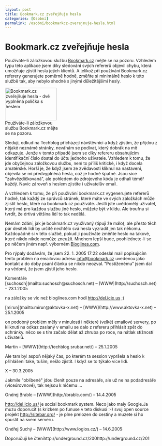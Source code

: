 ```yaml
---
layout: post
title: Bookmark.cz zveřejňuje hesla
categories: [Osobní]
permalink: /osobni/bookmarkcz-zverejnuje-hesla.html
---
```

# Bookmark.cz zveřejňuje hesla

Používáte-li záložkovou službu [Bookmark.cz](http://www.bookmark.cz/) mějte se na pozoru. Vzhledem typu této aplikace jsem díky sledování svých refererů objevil chybu, která umožňuje zjistit hesla jejich klientů. A jelikož při používání Bookmark.cz referery generujete poměrně hodně, změňte si minimálně heslo k této službě tak, aby nebylo shodné s jinými důležitějšími hesly.

<div class="obry" style="width:187px"><div class="leftbox"><img alt="Bookmark.cz zveřejňuje hesla - dvě vyplněná políčka s heslem" height="107" src="http://www.techblog.cz/images/bookmark-cz-hesla.gif" width="170"/></div>Používáte-li záložkovou službu Bookmark.cz mějte se na pozoru.</div> 

Sleduji, odkud na Techblog přicházejí návštěvníci a když zjistím, že přijdou z nějaké neznámé stránky, neváhám se podívat, který dobrák na mě odkazuje. Jenže v tomto případě jsem se díky refereru obsahujícím identifikační číslo dostal do účtu jednoho uživatele. Vzhledem k tomu, že jde obyčejnou záložkovou službu, není to příliš kritické, i když docela amatérské. Horší je, že když jsem ze zvědavosti kliknul na nastavení, objevila se mi předvyplněná hesla, což je hodně špatné. Jsou sice "zahvězdičkovaná", ale pohledem do zdrojového kódu je odhalí téměř každý. Navíc zároveň s heslem zjistíte i uživatelův email.

A vzhledem k tomu, že při používání bookmark.cz vygenerujete refererů hodně, tak každý ze správců stránek, které máte ve svých záložkách může zjistit heslo, které na bookmark.cz používáte. Jestli jste uvědomělý uživatel, který má pro každou službu jiné heslo, můžete být v klidu. Ale troufnu si tvrdit, že drtivá většina lidí to tak nedělá.

Nemám zdání, jak je bookmark.cz využívaný (tipuji že málo), ale přesto těch pár desítek lidí by určitě nechtělo svá hesla vyzradit jen tak někomu. Každopádně si v této službě, pokud ji používáte změňte heslo na takové, které nikdo nikde nemůže zneužít. Mnohem lepší bude, poohlédnete-li se po něčem jiném např. výborném [Bloglines.com](http://www.bloglines.com/).

Pro rýpaly dodávám, že jsem 22. 1. 2005 17:22 odeslal mail popisujícím tento problém na emailovou adresu info@bookmark.cz uvedenou jako kontakt a do doby psaní článku se nikdo neozval. "Postiženému" jsem dal na vědomí, že jsem zjistil jeho heslo.


<section id='comments-section'>
<div class='commentsheader'>Komentáře</div>        
<div class='comment-item-header' markdown=1>
[suchosch](mailto:suchosch@suchosch.net) &ndash; [WWW](http://suchosch.net) &ndash; 23.1.2005
</div>

na záložky se víc než bloglines.com hodí http://del.icio.us ;)

<div class='comment-item-header' markdown=1>
[mirun](mailto:mirun@aktovka-x.net) &ndash; [WWW](http://www.aktovka-x.net) &ndash; 25.1.2005
</div>

on podobný problém měly v minulosti i některé (velké) emailové servery, po kliknutí na odkaz zaslaný v emailu se dalo z refereru přihlásit zpět do schránky. něco se s tím začalo dělat až zhruba po roce, na nátlak stížností uživatelů.

<div class='comment-item-header' markdown=1>
Martin &ndash; [WWW](http://techblog.srubar.net/) &ndash; 25.1.2005
</div>

Ale tam byl aspoň nějaký čas, po kterém ta session vypršela a heslo k přihlášení také, tuším, nešlo zjistit. I když se to týkalo více lidí.

<div class='comment-item-header' markdown=1>
X  &ndash; 30.3.2005
</div>

Jakmile "oblíbené" jdou členit pouze na adresáře, ale už ne na podadresáře (víceúrovnové), tak nejsou k ničemu ...

<div class='comment-item-header' markdown=1>
Ondrej Brablc &ndash; [WWW](http://brablc.com/) &ndash; 14.4.2005
</div>

http://del.icio.us/ je social bookmark system. Neco jako maly Google.Ja muzu doporucit (s krizkem po funuse v teto diskusi :-) svuj open source projekt http://sitebar.org/ - je plne prelozen do cestiny a muzete si ho spustit na svem serveru.

<div class='comment-item-header' markdown=1>
Ondřej Suchý &ndash; [WWW](http://www.logios.cz/) &ndash; 14.6.2005
</div>

Doporučuji ke čteníhttp://underground.cz/200http://underground.cz/201

</section>